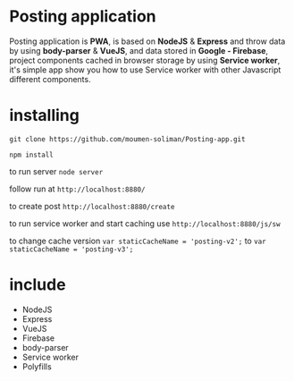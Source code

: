 # Posting application

Posting application is <b>PWA</b>, is based on <b>NodeJS</b> & <b>Express</b> and throw data by using <b>body-parser</b> & <b>VueJS</b>, and data stored in <b>Google - Firebase</b>, project components cached in browser storage by using <b>Service worker</b>, it's simple app show you how to use Service worker with other Javascript different components.

# installing

```
git clone https://github.com/moumen-soliman/Posting-app.git 

npm install
```

to run server 
`node server`

follow run at 
`http://localhost:8880/`

to create post 
`http://localhost:8880/create`

to run service worker and start caching use 
`http://localhost:8880/js/sw`

to change cache version
``` var staticCacheName = 'posting-v2'; ``` to ```var staticCacheName = 'posting-v3';```

# include
- NodeJS
- Express
- VueJS
- Firebase
- body-parser
- Service worker
- Polyfills

